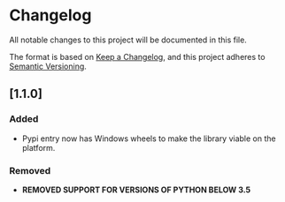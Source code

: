 # Changelog
All notable changes to this project will be documented in this file.

The format is based on [Keep a Changelog](https://keepachangelog.com/en/1.0.0/),
and this project adheres to [Semantic Versioning](https://semver.org/spec/v2.0.0.html).

## [1.1.0]
### Added
 - Pypi entry now has Windows wheels to make the library viable on the platform.

### Removed
 - **REMOVED SUPPORT FOR VERSIONS OF PYTHON BELOW 3.5**
